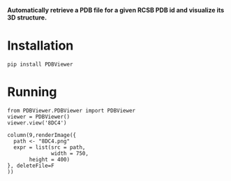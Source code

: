 **Automatically retrieve a PDB file for a given RCSB PDB id and visualize its 3D structure.**

# Installation

```r{}
pip install PDBViewer
```
# Running

```{r codes}
from PDBViewer.PDBViewer import PDBViewer
viewer = PDBViewer()
viewer.view('8DC4')
```


```{r image}
column(9,renderImage({
  path <- "8DC4.png"
  expr = list(src = path,
              width = 750,
       height = 400)
}, deleteFile=F
))
```
